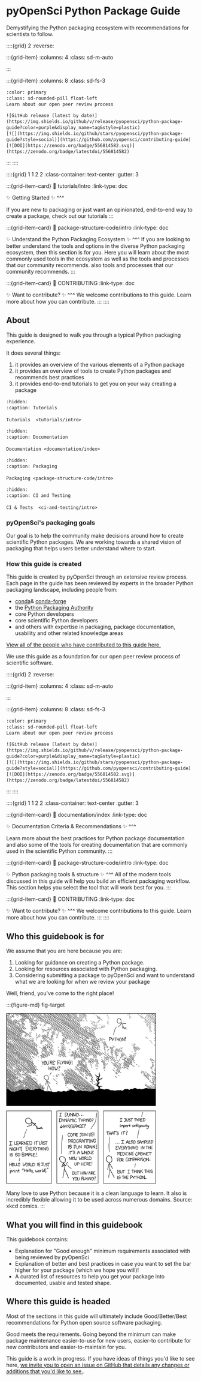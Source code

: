 # pyOpenSci Python Package Guide

Demystifying the Python packaging ecosystem with recommendations for
scientists to follow.


::::{grid} 2
:reverse:

:::{grid-item}
:columns: 4
:class: sd-m-auto

:::

:::{grid-item}
:columns: 8
:class: sd-fs-3

```{button-link} https://www.pyopensci.org/about-peer-review/
:color: primary
:class: sd-rounded-pill float-left
Learn about our open peer review process
```

```{only} html
![GitHub release (latest by date)](https://img.shields.io/github/v/release/pyopensci/python-package-guide?color=purple&display_name=tag&style=plastic)
[![](https://img.shields.io/github/stars/pyopensci/python-package-guide?style=social)](https://github.com/pyopensci/contributing-guide)
[![DOI](https://zenodo.org/badge/556814582.svg)](https://zenodo.org/badge/latestdoi/556814582)
```

:::
::::


::::{grid} 1 1 2 2
:class-container: text-center
:gutter: 3

:::{grid-item-card}
:link: tutorials/intro
:link-type: doc

✨ Getting Started ✨
^^^

If you are new to packaging or just want an opinionated, end-to-end
way to create a package, check out our tutorials
:::

:::{grid-item-card}
:link: package-structure-code/intro
:link-type: doc

✨ Understand the Python Packaging Ecosystem ✨
^^^
If you are looking to better understand the tools and options in the
diverse Python packaging ecosystem, then this section is for you. Here
you will learn about the most commonly used tools in the ecosystem as
well as the tools and processes that our community recommends.
also tools and processes that our community recommends.
:::

:::{grid-item-card}
:link: CONTRIBUTING
:link-type: doc

✨ Want to contribute? ✨
^^^
We welcome contributions to this guide. Learn more about how you can
contribute.
:::
::::

## About

This guide is designed to walk you through a typical Python packaging experience.

It does several things:

1. it provides an overview of the various elements of a Python package
2. it provides an overview of tools to create Python packages and recommends best practices
3. it provides end-to-end tutorials to get you on your way creating a package

```{toctree}
:hidden:
:caption: Tutorials

Tutorials  <tutorials/intro>
```

```{toctree}
:hidden:
:caption: Documentation

Documentation <documentation/index>

```

```{toctree}
:hidden:
:caption: Packaging

Packaging <package-structure-code/intro>

```

```{toctree}
:hidden:
:caption: CI and Testing

CI & Tests  <ci-and-testing/intro>
```

### pyOpenSci's packaging goals

Our goal is to help the
community make decisions around how to create scientific Python packages. We are working towards a shared vision of packaging that helps users better understand where to start.

### How this guide is created

This guide is created by pyOpenSci through an extensive review process. Each page in the guide has been reviewed by experts in the broader Python packaging landscape, including people from:

- [conda](https://docs.conda.io/en/latest/)& [conda-forge](https://conda-forge.org/)
- the [Python Packaging Authority](https://www.pypa.io/en/latest/)
- core Python developers
- core scientific Python developers
- and others with expertise in packaging, package documentation, usability and other related knowledge areas

[View all of the people who have contributed to this guide here.
](https://github.com/pyOpenSci/python-package-guide#contributors-)

We use this guide as a foundation for our open peer review process of
scientific software.

::::{grid} 2
:reverse:

:::{grid-item}
:columns: 4
:class: sd-m-auto

:::

:::{grid-item}
:columns: 8
:class: sd-fs-3

```{button-link} https://www.pyopensci.org/about-peer-review/
:color: primary
:class: sd-rounded-pill float-left
Learn about our open peer review process
```

```{only} html
![GitHub release (latest by date)](https://img.shields.io/github/v/release/pyopensci/python-package-guide?color=purple&display_name=tag&style=plastic)
[![](https://img.shields.io/github/stars/pyopensci/python-package-guide?style=social)](https://github.com/pyopensci/contributing-guide)
[![DOI](https://zenodo.org/badge/556814582.svg)](https://zenodo.org/badge/latestdoi/556814582)
```

:::
::::

::::{grid} 1 1 2 2
:class-container: text-center
:gutter: 3

:::{grid-item-card}
:link: documentation/index
:link-type: doc

✨ Documentation Criteria & Recommendations ✨
^^^

Learn more about the best practices for Python package
documentation and also some of the tools for creating
documentation that are
commonly used in the scientific Python community.
:::

:::{grid-item-card}
:link: package-structure-code/intro
:link-type: doc

✨ Python packaging tools & structure ✨
^^^
All of the modern tools discussed in this guide will help you build an efficient packaging workflow. This section helps you select the tool that will work best for you.
:::

:::{grid-item-card}
:link: CONTRIBUTING
:link-type: doc

✨ Want to contribute? ✨
^^^
We welcome contributions to this guide. Learn more about how you can
contribute.
:::
::::

## Who this guidebook is for

We assume that you are here because you are:

1. Looking for guidance on creating a Python package.
1. Looking for resources associated with Python packaging.
1. Considering submitting a package to pyOpenSci and want to understand what we are looking for when we review your package

Well, friend, you've come to the right place!

:::{figure-md} fig-target

<img src="/images/python-flying-xkcd.png" alt="xkcd comic showing a stick figure on the ground and one in the air. The one on the ground is saying. `You're flying! how?`  The person in the air replies  `Python!` Below is a 3 rectangle comic with the following text in each box. box 1 - I learned it last night. Everything is so simple. Hello world is just print hello world. box 2 - the person on the ground says - come join us programming is fun again. it's a whole new world. But how are you flying? box 3 - the person flying says - i just typed import antigravity. I also sampled everything in the medicine cabinet. But i think this is the python. the person on the ground is saying - that's it?" width="400px">

Many love to use Python because it is a clean language to learn. It also is incredibly flexible allowing it to be used across numerous domains. Source: xkcd comics.
:::

## What you will find in this guidebook

This guidebook contains:

- Explanation for "Good enough" minimum requirements associated with being reviewed by pyOpenSci
- Explanation of better and best practices in case you want to set the bar higher for your package (which we hope you will)!
- A curated list of resources to help you get your package into documented, usable and tested shape.

## Where this guide is headed

Most of the sections in this guide will ultimately include Good/Better/Best recommendations for Python open source software packaging.

Good meets the requirements. Going beyond the minimum can make package maintenance easier-to-use for new users, easier-to contribute for new contributors and easier-to-maintain for you.

This guide is a work in progress. If you have ideas of things you'd like
to see here, [we invite you to open an issue on GitHub that details any changes or additions that you'd like to see.](https://github.com/pyOpenSci/python-package-guide/issues).
